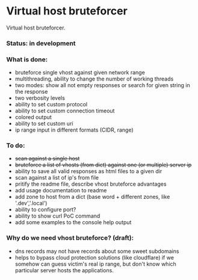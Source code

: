# Virtual host bruteforcer
Virtual host bruteforcer.

### Status: in development

### What is done:
 - bruteforce single vhost against given network range
 - multithreading, ability to change the number of working threads
 - two modes: show all not empty responses or search for given string in the response
 - two verbosity levels
 - ability to set custom protocol
 - ability to set custom connection timeout
 - colored output
 - ability to set custom uri
 - ip range input in different formats (CIDR, range)
 
 ### To do:
 - ~~scan against a single host~~
 - ~~bruteforce a list of vhosts (from dict) against one (or multiple) server ip~~
 - ability to save all valid responses as html files to a given dir
 - scan against a list of ip's from file
 - pritify the readme file, describe vhost bruteforce advantages
 - add usage documentation to readme
 - add zone to host from a dict (base word + different zones, like '.dev','.local')
 - ability to configure port?
 - ability to show curl PoC command
 - add some examples to the console help output
 
 ### Why do we need vhost bruteforce? (draft):
 - dns records may not have records about some sweet subdomains
 - helps to bypass cloud protection solutions (like cloudflare) if we somehow can guess victim's real ip range, but don't know which particular server hosts the applications.